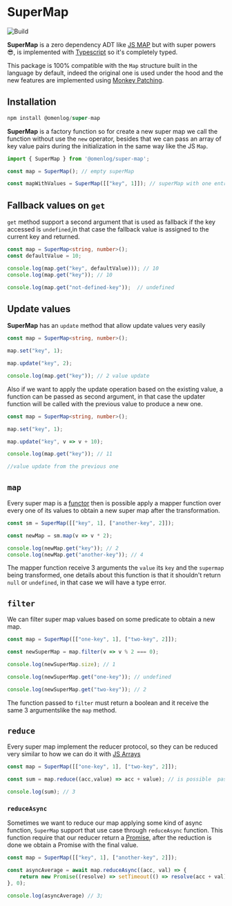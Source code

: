 # SuperMap

![Build](https://github.com/omenlog/super-map/actions/workflows/pull-request.yml/badge.svg)

__SuperMap__ is a zero dependency ADT like [JS MAP](https://developer.mozilla.org/es/docs/Web/JavaScript/Reference/Global_Objects/Map) but with super powers 😎, is implemented with [Typescript](https://www.typescriptlang.org/docs/handbook/tsconfig-json.html) so it's completely typed.

This package is 100% compatible with the `Map` structure built in the language by default, indeed the original one is used under the hood and the new features are implemented using [Monkey Patching](https://www.audero.it/blog/2016/12/05/monkey-patching-javascript/).


## Installation

```ts
npm install @omenlog/super-map
```

__SuperMap__ is a factory function so for create a new super map we call the function without use the `new` operator, besides that we can pass an array of key value pairs during the initialization in the same way like the JS `Map`. 

```ts
import { SuperMap } from '@omenlog/super-map';

const map = SuperMap(); // empty superMap

const mapWithValues = SuperMap([["key", 1]]); // superMap with one entry 
```

## Fallback values on `get`

`get` method support a second argument that is used as fallback if the key accessed is `undefined`,in that case the fallback value is assigned to the current key and returned.

```ts
const map = SuperMap<string, number>();
const defaultValue = 10;

console.log(map.get("key", defaultValue))); // 10
console.log(map.get("key")); // 10

console.log(map.get("not-defined-key"));  // undefined
```

## Update values

__SuperMap__ has an `update` method that allow update values very easily

```ts
const map = SuperMap<string, number>();

map.set("key", 1);

map.update("key", 2);

console.log(map.get("key")); // 2 value update
```

Also if we want to apply the update operation based on the existing value, a function can be passed as second argument, in that case the updater function will be called with the previous value to produce a new one.

```ts
const map = SuperMap<string, number>();

map.set("key", 1);

map.update("key", v => v + 10);

console.log(map.get("key")); // 11

//value update from the previous one
```

## `map`

Every super map is a [functor](https://hackernoon.com/functors-in-javascript-20a647b8f39f) then is possible apply a mapper function over every one of its values to obtain a new super map after the transformation.

```ts
const sm = SuperMap([["key", 1], ["another-key", 2]]);

const newMap = sm.map(v => v * 2);

console.log(newMap.get("key")); // 2
console.log(newMap.get("another-key")); // 4
```

The mapper function receive 3 arguments the `value` its `key` and the `supermap` being transformed, one details about this function is that it shouldn't return `null` or `undefined`, in that case we will have a type error.

## `filter`

We can filter super map values based on some predicate to obtain a new map.

```ts
const map = SuperMap([["one-key", 1], ["two-key", 2]]);

const newSuperMap = map.filter(v => v % 2 === 0);

console.log(newSuperMap.size); // 1

console.log(newSuperMap.get("one-key")); // undefined

console.log(newSuperMap.get("two-key")); // 2
```

The function passed to `filter` must return a boolean and it receive the same 3 argumentslike the `map`  method.

## `reduce`

Every super map implement the reducer protocol, so they can be reduced very similar to how we can do it with [JS Arrays](https://developer.mozilla.org/es/docs/Web/JavaScript/Reference/Global_Objects/Array/Reduce)

```ts
const map = SuperMap([["one-key", 1], ["two-key", 2]]);

const sum = map.reduce((acc,value) => acc + value); // is possible  pass an initial value as second argument

console.log(sum); // 3
```

### `reduceAsync` 

Sometimes we want to reduce our map applying some kind of async function, `SuperMap` support that use case through `reduceAsync` function.
This function require that our reducer return a [Promise](https://developer.mozilla.org/es/docs/Web/JavaScript/Reference/Global_Objects/Promise), after the reduction is done we obtain a Promise with the final value.

```ts
const map = SuperMap([["key", 1], ["another-key", 2]]);

const asyncAverage = await map.reduceAsync((acc, val) => {
    return new Promise((resolve) => setTimeout(() => resolve(acc + val), 0));
}, 0);

console.log(asyncAverage) // 3;
```
